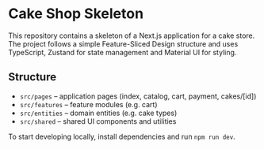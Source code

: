# Cake Shop Skeleton

This repository contains a skeleton of a Next.js application for a cake store.
The project follows a simple Feature-Sliced Design structure and uses TypeScript,
Zustand for state management and Material UI for styling.

## Structure

- `src/pages` – application pages (index, catalog, cart, payment, cakes/[id])
- `src/features` – feature modules (e.g. cart)
- `src/entities` – domain entities (e.g. cake types)
- `src/shared` – shared UI components and utilities

To start developing locally, install dependencies and run `npm run dev`.
